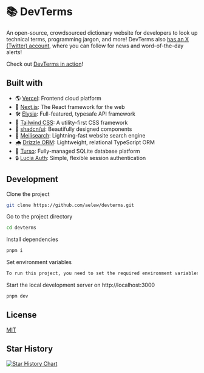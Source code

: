 # 📚 DevTerms

An open-source, crowdsourced dictionary website for developers to look up technical terms, programming jargon, and more! DevTerms also [has an X (Twitter) account](https://twitter.com/devtermsio), where you can follow for news and word-of-the-day alerts!

Check out [DevTerms in action](https://devterms.io)!

## Built with

- 🌎 [Vercel](https://vercel.com): Frontend cloud platform
- 🌟 [Next.js](https://nextjs.org): The React framework for the web
- 🛠 [Elysia](https://elysiajs.com): Full-featured, typesafe API framework
- 💨 [Tailwind CSS](https://tailwindcss.com): A utility-first CSS framework
- 🎨 [shadcn/ui](https://ui.shadcn.com): Beautifully designed components
- 🔎 [Meilisearch](https://www.meilisearch.com): Lightning-fast website search engine
- 🌧️ [Drizzle ORM](https://orm.drizzle.team): Lightweight, relational TypeScript ORM
- 💾 [Turso](https://turso.tech): Fully-managed SQLite database platform
- 🔒 [Lucia Auth](https://lucia-auth.com): Simple, flexible session authentication

## Development

Clone the project

```bash
git clone https://github.com/aelew/devterms.git
```

Go to the project directory

```bash
cd devterms
```

Install dependencies

```bash
pnpm i
```

Set environment variables

```bash
To run this project, you need to set the required environment variables. Copy `.env.example` into a new file called `.env` and fill in the values.
```

Start the local development server on http://localhost:3000

```bash
pnpm dev
```

## License

[MIT](https://choosealicense.com/licenses/mit)

## Star History

<a href="https://star-history.com/#aelew/devterms&Date">
  <picture>
    <source media="(prefers-color-scheme: dark)" srcset="https://api.star-history.com/svg?repos=aelew/devterms&type=Date&theme=dark" />
    <source media="(prefers-color-scheme: light)" srcset="https://api.star-history.com/svg?repos=aelew/devterms&type=Date" />
    <img alt="Star History Chart" src="https://api.star-history.com/svg?repos=aelew/devterms&type=Date" />
  </picture>
</a>
